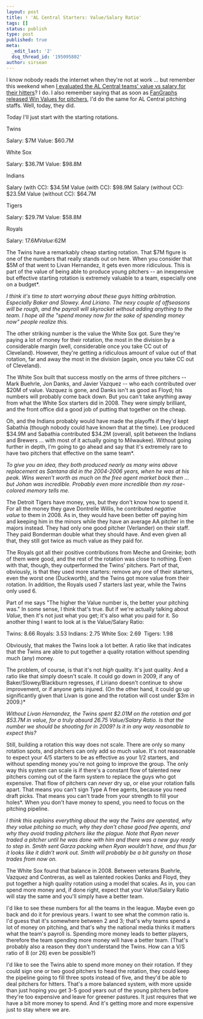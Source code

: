 ```yaml
---
layout: post
title: ! 'AL Central Starters: Value/Salary Ratio'
tags: []
status: publish
type: post
published: true
meta:
  _edit_last: '2'
  dsq_thread_id: '195095802'
author: sirsean
---
```

I know nobody reads the internet when they're not at work ... but remember this weekend when <a href="http://firegardy.com/2009/01/10/al-central-value-who-gets-what-they-pay-for/">I evaluated the AL Central teams' value vs salary for their hitters</a>? I do. I also remember saying that as soon as <a href="http://www.fangraphs.com/blogs/index.php/pitcher-win-values-explained-part-one">FanGraphs released Win Values for pitchers</a>, I'd do the same for AL Central pitching staffs. Well, today, they did.

Today I'll just start with the starting rotations.

Twins

Salary: $7M
Value: $60.7M

White Sox

Salary: $36.7M
Value: $98.8M

Indians

Salary (with CC): $34.5M
Value (with CC): $98.9M
Salary (without CC): $23.5M
Value (without CC): $64.7M 

Tigers

Salary: $29.7M
Value: $58.8M

Royals

Salary: $17.6M
Value:  $62M

The Twins have a remarkably cheap starting rotation. That $7M figure is one of the numbers that really stands out on here. When you consider that $5M of that went to Livan Hernandez, it gets even more ridiculous. This is part of the value of being able to produce young pitchers -- an inexpensive but effective starting rotation is extremely valuable to a team, especially one on a budget*.

<em>I think it's time to start worrying about these guys hitting arbitration. Especially Baker and Slowey. And Liriano. The nexy couple of offseasons will be rough, and the payroll will skyrocket without adding anything to the team. I hope all the "spend money now for the sake of spending money now" people realize this.</em>

The other striking number is the value the White Sox got. Sure they're paying a lot of money for their rotation, the most in the division by a considerable margin (well, considerable once you take CC out of Cleveland). However, they're getting a ridiculous amount of value out of that rotation, far and away the most in the division (again, once you take CC out of Cleveland).

The White Sox built that success mostly on the arms of three pitchers -- Mark Buehrle, Jon Danks, and Javier Vazquez -- who each contributed over $20M of value. Vazquez is gone, and Danks isn't as good as Floyd; his numbers will probably come back down. But you can't take anything away from what the White Sox starters did in 2008. They were simply brilliant, and the front office did a good job of putting that together on the cheap.

Oh, and the Indians probably would have made the playoffs if they'd kept Sabathia (though nobody could have known that at the time). Lee produced $34.9M and Sabathia contributed $34.2M (overall, split between the Indians and Brewers ... with most of it actually going to Milwaukee). Without going further in depth, I'm going to go ahead and say that it's extremely rare to have two pitchers that effective on the same team*.

<em>To give you an idea, they both produced nearly as many wins above replacement as Santana did in the 2004-2006 years, when he was at his peak. Wins weren't worth as much on the free agent market back then ... but Johan was incredible. Probably even more incredible than my rose-colored memory tells me.</em>

The Detroit Tigers have money, yes, but they don't know how to spend it. For all the money they gave Dontrelle Willis, he contributed <em>negative value</em> to them in 2008. As in, they would have been better off paying him and keeping him in the minors while they have an average AA pitcher in the majors instead. They had only one good pitcher (Verlander) on their staff. They paid Bonderman double what they should have. And even given all that, they still got twice as much value as they paid for.

The Royals got all their positive contributions from Meche and Greinke; both of them were good, and the rest of the rotation was close to nothing. Even with that, though, they outperformed the Twins' pitchers. Part of that, obviously, is that they used more starters: remove any one of their starters, even the worst one (Duckworth), and the Twins got more value from their rotation. In addition, the Royals used 7 starters last year, while the Twins only used 6.

Part of me says "The higher the Value number is, the better your pitching was." In some sense, I think that's true. But if we're actually talking about <em>Value</em>, then it's not just what you get; it's also what you paid for it. So another thing I want to look at is the Value/Salary Ratio:

Twins: 8.66
Royals: 3.53
Indians: 2.75
White Sox: 2.69 
Tigers: 1.98

Obviously, that makes the Twins look a lot better. A ratio like that indicates that the Twins are able to put together a quality rotation without spending much (any) money.

The problem, of course, is that it's not <em>high</em> quality. It's just quality. And a ratio like that simply doesn't scale. It could go down in 2009, if any of Baker/Slowey/Blackburn regresses, if Liriano doesn't continue to show improvement, or if anyone gets injured. (On the other hand, it could go up significantly given that Livan is gone and the rotation will cost under $3m in 2009.)*

<em>Without Livan Hernandez, the Twins spent $2.01M on the rotation and got $53.7M in value, for a truly absurd 26.75 Value/Salary Ratio. Is that the number we should be shooting for in 2009? Is it in any way reasonable to expect this?</em>

Still, building a rotation this way does not scale. There are only so many rotation spots, and pitchers can only add so much value. It's not reasonable to expect your 4/5 starters to be as effective as your 1/2 starters, and without spending money you're not going to improve the group. The only way this system can scale is if there's a constant flow of talented new pitchers coming out of the farm system to replace the guys who got expensive. That flow of pitchers can <em>never</em> dry up, or else your rotation falls apart. That means you can't sign Type A free agents, because you need draft picks. That means you can't trade from your strength to fill your holes*. When you don't have money to spend, you need to focus on the pitching pipeline.

<em>I think this explains everything about the way the Twins are operated, why they value pitching so much, why they don't chase good free agents, and why they avoid trading pitchers like the plague. Note that Ryan never traded a pitcher until he was done with him and there was a new guy ready to step in. Smith sent Garza packing when Ryan wouldn't have, and thus far it looks like it didn't work out. Smith will probably be a bit gunshy on those trades from now on.</em>

The White Sox found that balance in 2008. Between veterans Buehrle, Vazquez and Contreras, as well as talented rookies Danks and Floyd, they put together a high quality rotation using a model that scales. As in, you can spend more money and, if done right, expect that your Value/Salary Ratio will stay the same and you'll simply have a better team.

I'd like to see these numbers for all the teams in the league. Maybe even go back and do it for previous years. I want to see what the common ratio is. I'd guess that it's somewhere between 2 and 3; that's why teams spend a lot of money on pitching, and that's why the national media thinks it matters what the team's payroll is. Spending more money leads to better players, therefore the team spending more money will have a better team. (That's probably also a reason they don't understand the Twins. How can a V/S ratio of 8 (or 26) even be possible?)

I'd like to see the Twins able to spend more money on their rotation. If they could sign one or two good pitchers to head the rotation, they could keep the pipeline going to fill three spots instead of five, and they'd be able to deal pitchers for hitters. That's a more balanced system, with more upside than just hoping you get 3-5 good years out of the young pitchers before they're too expensive and leave for greener pastures. It just requires that we have a bit more money to spend. And it's getting more and more expensive just to stay where we are.
